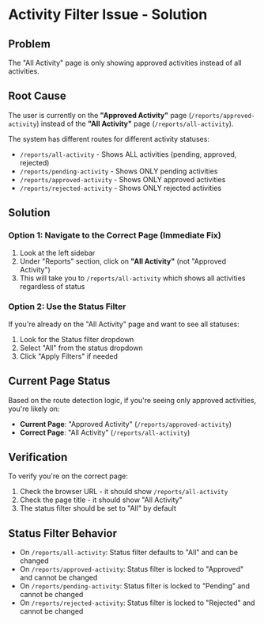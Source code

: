 # Activity Filter Issue - Solution

## Problem
The "All Activity" page is only showing approved activities instead of all activities.

## Root Cause
The user is currently on the **"Approved Activity"** page (`/reports/approved-activity`) instead of the **"All Activity"** page (`/reports/all-activity`).

The system has different routes for different activity statuses:
- `/reports/all-activity` - Shows ALL activities (pending, approved, rejected)
- `/reports/pending-activity` - Shows ONLY pending activities
- `/reports/approved-activity` - Shows ONLY approved activities  
- `/reports/rejected-activity` - Shows ONLY rejected activities

## Solution

### Option 1: Navigate to the Correct Page (Immediate Fix)
1. Look at the left sidebar
2. Under "Reports" section, click on **"All Activity"** (not "Approved Activity")
3. This will take you to `/reports/all-activity` which shows all activities regardless of status

### Option 2: Use the Status Filter
If you're already on the "All Activity" page and want to see all statuses:
1. Look for the Status filter dropdown
2. Select "All" from the status dropdown
3. Click "Apply Filters" if needed

## Current Page Status
Based on the route detection logic, if you're seeing only approved activities, you're likely on:
- **Current Page**: "Approved Activity" (`/reports/approved-activity`)
- **Correct Page**: "All Activity" (`/reports/all-activity`)

## Verification
To verify you're on the correct page:
1. Check the browser URL - it should show `/reports/all-activity`
2. Check the page title - it should show "All Activity" 
3. The status filter should be set to "All" by default

## Status Filter Behavior
- On `/reports/all-activity`: Status filter defaults to "All" and can be changed
- On `/reports/approved-activity`: Status filter is locked to "Approved" and cannot be changed
- On `/reports/pending-activity`: Status filter is locked to "Pending" and cannot be changed
- On `/reports/rejected-activity`: Status filter is locked to "Rejected" and cannot be changed
